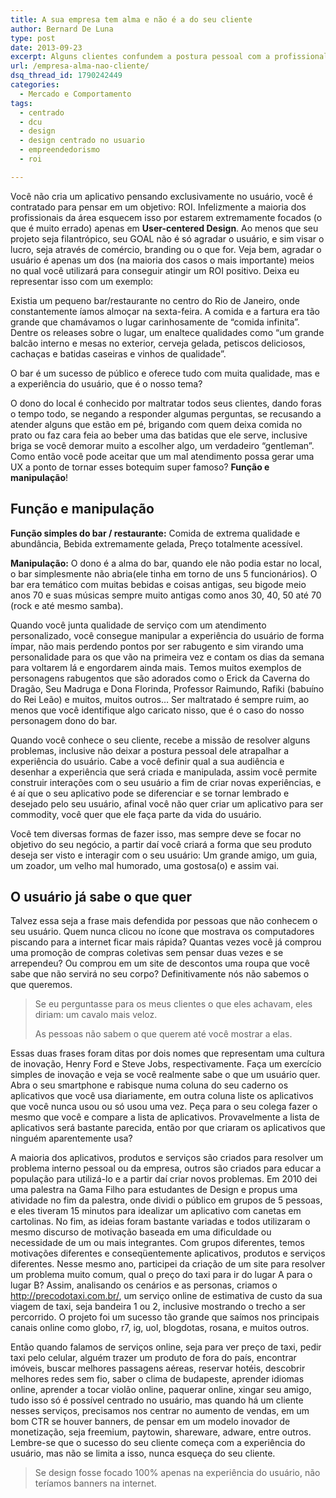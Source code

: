 ```yaml
---
title: A sua empresa tem alma e não é a do seu cliente
author: Bernard De Luna
type: post
date: 2013-09-23
excerpt: Alguns clientes confundem a postura pessoal com a profissional, o problema a ser superado é quando quer impor o seu estilo para o projeto. Isso também vale para o designer que tenta impor seu estilo no projeto do cliente.
url: /empresa-alma-nao-cliente/
dsq_thread_id: 1790242449
categories:
  - Mercado e Comportamento
tags:
  - centrado
  - dcu
  - design
  - design centrado no usuario
  - empreendedorismo
  - roi

---
```

Você não cria um aplicativo pensando exclusivamente no usuário, você é contratado para pensar em um objetivo: ROI. Infelizmente a maioria dos profissionais da área esquecem isso por estarem extremamente focados (o que é muito errado) apenas em **User-centered Design**. Ao menos que seu projeto seja filantrópico, seu GOAL não é só agradar o usuário, e sim visar o lucro, seja através de comércio, branding ou o que for. Veja bem, agradar o usuário é apenas um dos (na maioria dos casos o mais importante) meios no qual você utilizará para conseguir atingir um ROI positivo. Deixa eu representar isso com um exemplo: 

Existia um pequeno bar/restaurante no centro do Rio de Janeiro, onde constantemente íamos almoçar na sexta-feira. A comida e a fartura era tão grande que chamávamos o lugar carinhosamente de “comida infinita”. Dentre os releases sobre o lugar, um enaltece qualidades como &#8220;um grande balcão interno e mesas no exterior, cerveja gelada, petiscos deliciosos, cachaças e batidas caseiras e vinhos de qualidade&#8221;. 

O bar é um sucesso de público e oferece tudo com muita qualidade, mas e a experiência do usuário, que é o nosso tema?
  
O dono do local é conhecido por maltratar todos seus clientes, dando foras o tempo todo, se negando a responder algumas perguntas, se recusando a atender alguns que estão em pé, brigando com quem deixa comida no prato ou faz cara feia ao beber uma das batidas que ele serve, inclusive briga se você demorar muito a escolher algo, um verdadeiro &#8220;gentleman&#8221;. Como então você pode aceitar que um mal atendimento possa gerar uma UX a ponto de tornar esses botequim super famoso? **Função e manipulação**!

## Função e manipulação

**Função simples do bar / restaurante:** Comida de extrema qualidade e abundância, Bebida extremamente gelada, Preço totalmente acessível.

**Manipulação:** O dono é a alma do bar, quando ele não podia estar no local, o bar simplesmente não abria(ele tinha em torno de uns 5 funcionários). O bar era temático com muitas bebidas e coisas antigas, seu bigode meio anos 70 e suas músicas sempre muito antigas como anos 30, 40, 50 até 70 (rock e até mesmo samba).

Quando você junta qualidade de serviço com um atendimento personalizado, você consegue manipular a experiência do usuário de forma ímpar, não mais perdendo pontos por ser rabugento e sim virando uma personalidade para os que vão na primeira vez e contam os dias da semana para voltarem lá e engordarem ainda mais. Temos muitos exemplos de personagens rabugentos que são adorados como o Erick da Caverna do Dragão, Seu Madruga e Dona Florinda, Professor Raimundo, Rafiki (babuíno do Rei Leão) e muitos, muitos outros… Ser maltratado é sempre ruim, ao menos que você identifique algo caricato nisso, que é o caso do nosso personagem dono do bar.

Quando você conhece o seu cliente, recebe a missão de resolver alguns problemas, inclusive não deixar a postura pessoal dele atrapalhar a experiência do usuário. Cabe a você definir qual a sua audiência e desenhar a experiência que será criada e manipulada, assim você permite construir interações com o seu usuário a fim de criar novas experiências, e é aí que o seu aplicativo pode se diferenciar e se tornar lembrado e desejado pelo seu usuário, afinal você não quer criar um aplicativo para ser commodity, você quer que ele faça parte da vida do usuário.

Você tem diversas formas de fazer isso, mas sempre deve se focar no objetivo do seu negócio, a partir daí você criará a forma que seu produto deseja ser visto e interagir com o seu usuário: Um grande amigo, um guia, um zoador, um velho mal humorado, uma gostosa(o) e assim vai.

## O usuário já sabe o que quer

Talvez essa seja a frase mais defendida por pessoas que não conhecem o seu usuário. Quem nunca clicou no ícone que mostrava os computadores piscando para a internet ficar mais rápida? Quantas vezes você já comprou uma promoção de compras coletivas sem pensar duas vezes e se arrependeu? Ou comprou em um site de descontos uma roupa que você sabe que não servirá no seu corpo? Definitivamente nós não sabemos o que queremos.

> Se eu perguntasse para os meus clientes o que eles achavam, eles diriam: um cavalo mais veloz.
> 
> As pessoas não sabem o que querem até você mostrar a elas. 

Essas duas frases foram ditas por dois nomes que representam uma cultura de inovação, Henry Ford e Steve Jobs, respectivamente. Faça um exercício simples de inovação e veja se você realmente sabe o que um usuário quer. Abra o seu smartphone e rabisque numa coluna do seu caderno os aplicativos que você usa diariamente, em outra coluna liste os aplicativos que você nunca usou ou só usou uma vez. Peça para o seu colega fazer o mesmo que você e compare a lista de aplicativos. Provavelmente a lista de aplicativos será bastante parecida, então por que criaram os aplicativos que ninguém aparentemente usa? 

A maioria dos aplicativos, produtos e serviços são criados para resolver um problema interno pessoal ou da empresa, outros são criados para educar a população para utilizá-lo e a partir daí criar novos problemas. Em 2010 dei uma palestra na Gama Filho para estudantes de Design e propus uma atividade no fim da palestra, onde dividi o público em grupos de 5 pessoas, e eles tiveram 15 minutos para idealizar um aplicativo com canetas em cartolinas. No fim, as ideias foram bastante variadas e todos utilizaram o mesmo discurso de motivação baseada em uma dificuldade ou necessidade de um ou mais integrantes. Com grupos diferentes, temos motivações diferentes e conseqüentemente aplicativos, produtos e serviços diferentes. Nesse mesmo ano, participei da criação de um site para resolver um problema muito comum, qual o preço do taxi para ir do lugar A para o lugar B? Assim, analisando os cenários e as personas, criamos o <a href="http://precodotaxi.com.br/" title="http://precodotaxi.com.br/" target="_blank">http://precodotaxi.com.br/</a>, um serviço online de estimativa de custo da sua viagem de taxi, seja bandeira 1 ou 2, inclusive mostrando o trecho a ser percorrido. O projeto foi um sucesso tão grande que saímos nos principais canais online como globo, r7, ig, uol, blogdotas, rosana, e muitos outros. 

Então quando falamos de serviços online, seja para ver preço de taxi, pedir taxi pelo celular, alguém trazer um produto de fora do país, encontrar imóveis, buscar melhores passagens aéreas, reservar hotéis, descobrir melhores redes sem fio, saber o clima de budapeste, aprender idiomas online, aprender a tocar violão online, paquerar online, xingar seu amigo, tudo isso só é possível centrado no usuário, mas quando há um cliente nesses serviços, precisamos nos centrar no aumento de vendas, em um bom CTR se houver banners, de pensar em um modelo inovador de monetização, seja freemium, paytowin, shareware, adware, entre outros. Lembre-se que o sucesso do seu cliente começa com a experiência do usuário, mas não se limita a isso, nunca esqueça do seu cliente. 

> Se design fosse focado 100% apenas na experiência do usuário, não teríamos banners na internet.